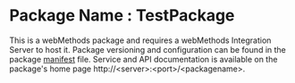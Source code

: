 # Package Name : TestPackage
This is a webMethods package and requires a webMethods Integration Server to host it. Package versioning and configuration can be found in the package [manifest](./TestPackage/manifest.v3) file. Service and API documentation is available on the package's home page http://&lt;server&gt;:&lt;port&gt;/&lt;packagename>.